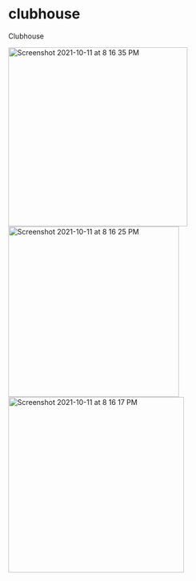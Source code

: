 # clubhouse
 Clubhouse
 
 
<img width="358" alt="Screenshot 2021-10-11 at 8 16 35 PM" src="https://user-images.githubusercontent.com/63531297/136810358-dedbf914-deb9-4be8-826b-7d4e7479ae8f.png">
<img width="341" alt="Screenshot 2021-10-11 at 8 16 25 PM" src="https://user-images.githubusercontent.com/63531297/136810379-38fe36c1-1a73-455e-9c1c-bc61b98ae546.png">
<img width="351" alt="Screenshot 2021-10-11 at 8 16 17 PM" src="https://user-images.githubusercontent.com/63531297/136810383-67219195-23be-4401-9049-011cb6988d9e.png">
